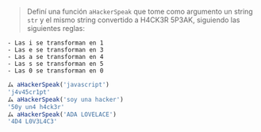 > Definí una función `aHackerSpeak` que tome como argumento un string `str` y el mismo string convertido a H4CK3R 5P3AK, siguiendo las siguientes reglas:
>
```
- Las i se transforman en 1
- Las e se transforman en 3
- Las a se transforman en 4
- Las s se transforman en 5
- Las 0 se transforman en 0
```
>
```javascript
ム aHackerSpeak('javascript')
'j4v45cr1pt'
ム aHackerSpeak('soy una hacker')
'50y un4 h4ck3r'
ム aHackerSpeak('ADA LOVELACE')
'4D4 L0V3L4C3'
```